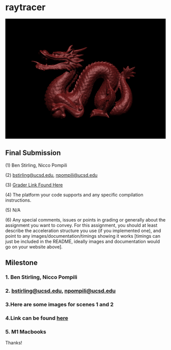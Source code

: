 # raytracer
![DRAGON](./hw3/scene7.png)

## Final Submission
(1) Ben Stirling, Nicco Pompili

(2) bstirling@ucsd.edu, npompili@ucsd.edu

(3) [Grader Link Found Here](https://raviucsdgroup.s3.amazonaws.com/hw3/a7df6a9d86319f597944b0c8f800de65/20240319042018/index.html)

(4) The platform your code supports and any specific compilation instructions.

(5) N/A

(6) Any special comments, issues or points in grading or generally about the assignment you want to convey.  For this assignment, you should at least describe the acceleration structure you use (if you implemented one), and point to any images/documentation/timings showing it works [timings can just be included in the README, ideally images and documentation would go on your website above].

## Milestone
### 1. Ben Stirling, Nicco Pompili
### 2. bstirling@ucsd.edu, npompili@ucsd.edu
### 3.Here are some images for scenes 1 and 2


### 4.Link can be found [here](https://raviucsdgroup.s3.amazonaws.com/hw3/a7df6a9d86319f597944b0c8f800de65/20240311022533/index.html)

### 5. M1 Macbooks
Thanks!
